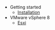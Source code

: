 <!-- markdownlint-disable first-line-h1 -->

- Getting started
    - [Installation](installation.md)
- VMware vSphere 8
    - [Esxi](esxi.md)